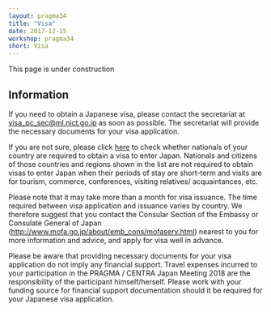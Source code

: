 ```yaml
---
layout: pragma34
title: "Visa"
date: 2017-12-15
workshop: pragma34
short: Visa
---
```


This page is under construction

<div class="border"><h2>Information</h2></div>

If you need to obtain a Japanese visa, please contact the secretariat at visa_pc_sec@ml.nict.go.jp as soon as possible. The secretariat will provide the necessary documents for your visa application.<br>

If you are not sure, please click [here](http://www.mofa.go.jp/j_info/visit/visa/short/novisa.html) to check whether nationals of your country are required to obtain a visa to enter Japan. Nationals and citizens of those countries and regions shown in the list are not required to obtain visas to enter Japan when their periods of stay are short-term and visits are for tourism, commerce, conferences, visiting relatives/ acquaintances, etc.<br>

Please note that it may take more than a month for visa issuance. The time required between visa application and issuance varies by country. We therefore suggest that you contact the Consular Section of the Embassy or Consulate General of Japan (http://www.mofa.go.jp/about/emb_cons/mofaserv.html) nearest to you for more information and advice, and apply for visa well in advance.<br>

Please be aware that providing necessary documents for your visa application do not imply any financial support. Travel expenses incurred to your participation in the PRAGMA / CENTRA Japan Meeting 2018 are the responsibility of the participant himself/herself. Please work with your funding source for financial support documentation should it be required for your Japanese visa application.<br>





